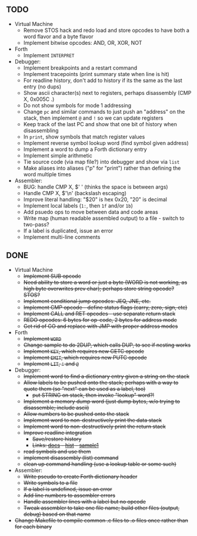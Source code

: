 ## TODO ##

* Virtual Machine
  * Remove STOS hack and redo load and store opcodes to have both a word flavor and a byte flavor
  * Implement bitwise opcodes: AND, OR, XOR, NOT
* Forth
  * Implement `INTERPRET`
* Debugger:
  * Implement breakpoints and a restart command
  * Implement tracepoints (print summary state when line is hit)
  * For readline history, don't add to history if its the same as the last entry (no dups)
  * Show ascii character(s) next to registers, perhaps disassembly (CMP X, 0x005C  .\)
  * Do not show symbols for mode 1 addressing
  * Change `pc` and similar commands to just push an "address" on the stack, then implement `@` and `!` so we can update registers
  * Keep track of the last PC and show that one bit of history when disassembling
  * In `print`, show symbols that match register values
  * Implement reverse symbol lookup word (find symbol given address)
  * Implement a word to dump a Forth dictionary entry
  * Implement simple arithmetic
  * Tie source code (via map file?) into debugger and show via `list`
  * Make aliases into aliases ("p" for "print") rather than defining the word multiple times
* Assembler:
  * BUG: handle CMP X, $' '     (thinks the space is between args)
  * Handle CMP X, $'\n'         (backslash escaping)
  * Improve literal handling: "$20" is hex 0x20, "20" is decimal
  * Implement local labels (`1:`, then `1f` and/or `1b`)
  * Add psuedo ops to move between data and code areas
  * Write map (human readable assembled output) to a file - switch to two-pass?
  * If a label is duplicated, issue an error
  * Implement multi-line comments


## DONE ##

* Virtual Machine
  * ~~Implement SUB opcode~~
  * ~~Need ability to store a word or just a byte (WORD is not working, as high byte overwrites prev char); perhaps store string opcode? STOS?~~
  * ~~Implement conditional jump opcodes: JEQ, JNE, etc.~~
  * ~~Implement CMP opcode - define status flags (carry, zero, sign, etc)~~
  * ~~Implement CALL and RET opcodes - use separate return stack~~
  * ~~REDO opcodes: 6 bytes for op-code, 2 bytes for address mode~~
  * ~~Get rid of GO and replace with JMP with proper address modes~~
* Forth
  * ~~Implement `WORD`~~
  * ~~Change sample to do 2DUP, which calls DUP, to see if nesting works~~
  * ~~Implement `KEY`, which requires new GETC opcode~~
  * ~~Implement `EMIT`, which requires new PUTC opcode~~
  * ~~Implement `LIT`, `!` and `@`~~
* Debugger:
  * ~~Implement word to find a dictionary entry given a string on the stack~~
  * ~~Allow labels to be pushed onto the stack; perhaps with a way to quote them (so "next" can be used as a label, too)~~
    * ~~put STRING on stack, then invoke "lookup" word?!~~
  * ~~Implement a memory dump word (just dump bytes, w/o trying to disassemble; include ascii)~~
  * ~~Allow numbers to be pushed onto the stack~~
  * ~~Implement word to non-destructively print the data stack~~
  * ~~Implement word to non-destructively print the return stack~~
  * ~~Improve readline integration~~
    * ~~Save/restore history~~
    * ~~Links: [docs](http://www.delorie.com/gnu/docs/readline/rlman_23.html) - [hist](https://tiswww.cwru.edu/php/chet/readline/history.html#SEC10) - [sample1](https://eli.thegreenplace.net/2016/basics-of-using-the-readline-library/)~~
  * ~~read symbols and use them~~
  * ~~implement disassembly (list) command~~
  * ~~clean up command handling (use a lookup table or some such)~~
* Assembler:
  * ~~Write pseudo to create Forth dictionary header~~
  * ~~Write symbols to a file~~
  * ~~If a label is undefined, issue an error~~
  * ~~Add line numbers to assembler errors~~
  * ~~Handle assembler lines with a label but no opcode~~
  * ~~Tweak assembler to take one file name; build other files (output, debug) based on that name~~
* ~~Change Makefile to compile common .c files to .o files once rather than for each binary~~

